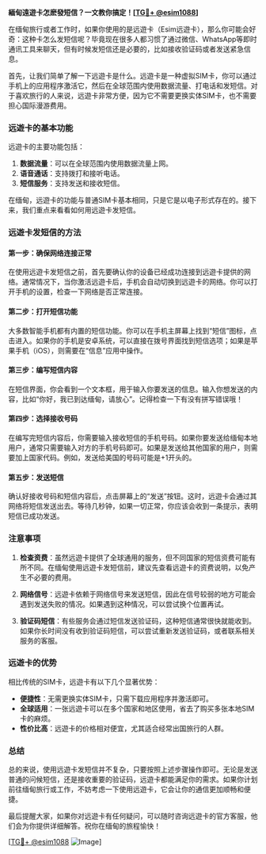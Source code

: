 **緬甸遠遊卡怎麽發短信？一文教你搞定！[[TG💪+ @esim1088](https://t.me/s/esim1088)]**

在缅甸旅行或者工作时，如果你使用的是远遊卡（Esim远遊卡），那么你可能会好奇：这种卡怎么发短信呢？毕竟现在很多人都习惯了通过微信、WhatsApp等即时通讯工具来聊天，但有时候发短信还是必要的，比如接收验证码或者发送紧急信息。

首先，让我们简单了解一下远遊卡是什么。远遊卡是一种虚拟SIM卡，你可以通过手机上的应用程序激活它，然后在全球范围内使用数据流量、打电话和发短信。对于喜欢旅行的人来说，远遊卡非常方便，因为它不需要更换实体SIM卡，也不需要担心国际漫游费用。

### **远遊卡的基本功能**
远遊卡的主要功能包括：
1. **数据流量**：可以在全球范围内使用数据流量上网。
2. **语音通话**：支持拨打和接听电话。
3. **短信服务**：支持发送和接收短信。

在缅甸，远遊卡的功能与普通SIM卡基本相同，只是它是以电子形式存在的。接下来，我们重点来看看如何用远遊卡发短信。

### **远遊卡发短信的方法**

#### **第一步：确保网络连接正常**
在使用远遊卡发短信之前，首先要确认你的设备已经成功连接到远遊卡提供的网络。通常情况下，当你激活远遊卡后，手机会自动切换到远遊卡的网络。你可以打开手机的设置，检查一下网络是否正常连接。

#### **第二步：打开短信功能**
大多数智能手机都有内置的短信功能。你可以在手机主屏幕上找到“短信”图标，点击进入。如果你的手机是安卓系统，可以直接在拨号界面找到短信选项；如果是苹果手机（iOS），则需要在“信息”应用中操作。

#### **第三步：编写短信内容**
在短信界面，你会看到一个文本框，用于输入你要发送的信息。输入你想发送的内容，比如“你好，我已到达缅甸，请放心”。记得检查一下有没有拼写错误哦！

#### **第四步：选择接收号码**
在编写完短信内容后，你需要输入接收短信的手机号码。如果你要发送给缅甸本地用户，通常只需要输入对方的手机号码即可。如果是发送给其他国家的用户，则需要加上国家代码。例如，发送给美国的号码可能是+1开头的。

#### **第五步：发送短信**
确认好接收号码和短信内容后，点击屏幕上的“发送”按钮。这时，远遊卡会通过其网络将短信发送出去。等待几秒钟，如果一切正常，你应该会收到一条提示，表明短信已成功发送。

### **注意事项**

1. **检查资费**：虽然远遊卡提供了全球通用的服务，但不同国家的短信资费可能有所不同。在缅甸使用远遊卡发短信前，建议先查看远遊卡的资费说明，以免产生不必要的费用。
   
2. **网络信号**：远遊卡依赖于网络信号来发送短信，因此在信号较弱的地方可能会遇到发送失败的情况。如果遇到这种情况，可以尝试换个位置再试。

3. **验证码短信**：有些服务会通过短信发送验证码，这种短信通常很快就能收到。如果你长时间没有收到验证码短信，可以尝试重新发送验证码，或者联系相关服务的客服。

### **远遊卡的优势**

相比传统的SIM卡，远遊卡有以下几个显著优势：
- **便捷性**：无需更换实体SIM卡，只需下载应用程序并激活即可。
- **全球适用**：一张远遊卡可以在多个国家和地区使用，省去了购买多张本地SIM卡的麻烦。
- **性价比高**：远遊卡的价格相对便宜，尤其适合经常出国旅行的人群。

### **总结**

总的来说，使用远遊卡发短信并不复杂，只要按照上述步骤操作即可。无论是发送普通的问候短信，还是接收重要的验证码，远遊卡都能满足你的需求。如果你计划前往缅甸旅行或工作，不妨考虑一下使用远遊卡，它会让你的通信更加顺畅和便捷。

最后提醒大家，如果你对远遊卡有任何疑问，可以随时咨询远遊卡的官方客服，他们会为你提供详细解答。祝你在缅甸的旅程愉快！

[[TG💪+ @esim1088](https://t.me/s/esim1088) ![Image](https://i.postimg.cc/4NQfJmqS/Snipaste-2025-05-13-00-14-12.png)]